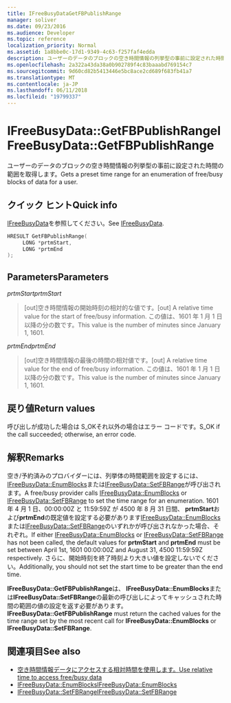 ```yaml
---
title: IFreeBusyDataGetFBPublishRange
manager: soliver
ms.date: 09/23/2016
ms.audience: Developer
ms.topic: reference
localization_priority: Normal
ms.assetid: 1a8bbe0c-17d1-9349-4c63-f257faf4edda
description: ユーザーのデータのブロックの空き時間情報の列挙型の事前に設定された時間の範囲を取得します。
ms.openlocfilehash: 2a322a43da38a0b902789f4c83baaabd769154c7
ms.sourcegitcommit: 9d60cd82b5413446e5bc8ace2cd689f683fb41a7
ms.translationtype: MT
ms.contentlocale: ja-JP
ms.lasthandoff: 06/11/2018
ms.locfileid: "19799337"
---
```

# <a name="ifreebusydatagetfbpublishrange"></a><span data-ttu-id="e273c-103">IFreeBusyData::GetFBPublishRange</span><span class="sxs-lookup"><span data-stu-id="e273c-103">IFreeBusyData::GetFBPublishRange</span></span>

<span data-ttu-id="e273c-104">ユーザーのデータのブロックの空き時間情報の列挙型の事前に設定された時間の範囲を取得します。</span><span class="sxs-lookup"><span data-stu-id="e273c-104">Gets a preset time range for an enumeration of free/busy blocks of data for a user.</span></span>
  
## <a name="quick-info"></a><span data-ttu-id="e273c-105">クイック ヒント</span><span class="sxs-lookup"><span data-stu-id="e273c-105">Quick info</span></span>

<span data-ttu-id="e273c-106">[IFreeBusyData](ifreebusydata.md)を参照してください。</span><span class="sxs-lookup"><span data-stu-id="e273c-106">See [IFreeBusyData](ifreebusydata.md).</span></span>
  
```cpp
HRESULT GetFBPublishRange( 
     LONG *prtmStart,  
     LONG *prtmEnd 
);

```

## <a name="parameters"></a><span data-ttu-id="e273c-107">Parameters</span><span class="sxs-lookup"><span data-stu-id="e273c-107">Parameters</span></span>

<span data-ttu-id="e273c-108">_prtmStart_</span><span class="sxs-lookup"><span data-stu-id="e273c-108">_prtmStart_</span></span>
  
> <span data-ttu-id="e273c-109">[out]空き時間情報の開始時刻の相対的な値です。</span><span class="sxs-lookup"><span data-stu-id="e273c-109">[out] A relative time value for the start of free/busy information.</span></span> <span data-ttu-id="e273c-110">この値は、1601 年 1 月 1 日以降の分の数です。</span><span class="sxs-lookup"><span data-stu-id="e273c-110">This value is the number of minutes since January 1, 1601.</span></span>
    
<span data-ttu-id="e273c-111">_prtmEnd_</span><span class="sxs-lookup"><span data-stu-id="e273c-111">_prtmEnd_</span></span>
  
> <span data-ttu-id="e273c-112">[out]空き時間情報の最後の時間の相対値です。</span><span class="sxs-lookup"><span data-stu-id="e273c-112">[out] A relative time value for the end of free/busy information.</span></span> <span data-ttu-id="e273c-113">この値は、1601 年 1 月 1 日以降の分の数です。</span><span class="sxs-lookup"><span data-stu-id="e273c-113">This value is the number of minutes since January 1, 1601.</span></span>
    
## <a name="return-values"></a><span data-ttu-id="e273c-114">戻り値</span><span class="sxs-lookup"><span data-stu-id="e273c-114">Return values</span></span>

<span data-ttu-id="e273c-115">呼び出しが成功した場合は S_OKそれ以外の場合はエラー コードです。</span><span class="sxs-lookup"><span data-stu-id="e273c-115">S_OK if the call succeeded; otherwise, an error code.</span></span>
  
## <a name="remarks"></a><span data-ttu-id="e273c-116">解釈</span><span class="sxs-lookup"><span data-stu-id="e273c-116">Remarks</span></span>

<span data-ttu-id="e273c-117">空き/予約済みのプロバイダーには、列挙体の時間範囲を設定するには、 [IFreeBusyData::EnumBlocks](ifreebusydata-enumblocks.md)または[IFreeBusyData::SetFBRange](ifreebusydata-setfbrange.md)が呼び出されます。</span><span class="sxs-lookup"><span data-stu-id="e273c-117">A free/busy provider calls [IFreeBusyData::EnumBlocks](ifreebusydata-enumblocks.md) or [IFreeBusyData::SetFBRange](ifreebusydata-setfbrange.md) to set the time range for an enumeration.</span></span> <span data-ttu-id="e273c-118">1601 年 4 月 1 日、00:00:00Z と 11:59:59Z が 4500 年 8 月 31 日間、 **prtmStart**および**prtmEnd**の既定値を設定する必要があります[IFreeBusyData::EnumBlocks](ifreebusydata-enumblocks.md)または[IFreeBusyData::SetFBRange](ifreebusydata-setfbrange.md)のいずれかが呼び出されなかった場合、それぞれ。</span><span class="sxs-lookup"><span data-stu-id="e273c-118">If either [IFreeBusyData::EnumBlocks](ifreebusydata-enumblocks.md) or [IFreeBusyData::SetFBRange](ifreebusydata-setfbrange.md) has not been called, the default values for **prtmStart** and **prtmEnd** must be set between April 1st, 1601 00:00:00Z and August 31, 4500 11:59:59Z respectively.</span></span> <span data-ttu-id="e273c-119">さらに、開始時刻を終了時刻より大きい値を設定しないでください。</span><span class="sxs-lookup"><span data-stu-id="e273c-119">Additionally, you should not set the start time to be greater than the end time.</span></span> 
  
<span data-ttu-id="e273c-120">**IFreeBusyData::GetFBPublishRange**は、 **IFreeBusyData::EnumBlocks**または**IFreeBusyData::SetFBRange**の最新の呼び出しによってキャッシュされた時間の範囲の値の設定を返す必要があります。</span><span class="sxs-lookup"><span data-stu-id="e273c-120">**IFreeBusyData::GetFBPublishRange** must return the cached values for the time range set by the most recent call for **IFreeBusyData::EnumBlocks** or **IFreeBusyData::SetFBRange**.</span></span> 
  
## <a name="see-also"></a><span data-ttu-id="e273c-121">関連項目</span><span class="sxs-lookup"><span data-stu-id="e273c-121">See also</span></span>

- [<span data-ttu-id="e273c-122">空き時間情報データにアクセスする相対時間を使用します。</span><span class="sxs-lookup"><span data-stu-id="e273c-122">Use relative time to access free/busy data</span></span>](how-to-use-relative-time-to-access-free-busy-data.md)
- [<span data-ttu-id="e273c-123">IFreeBusyData::EnumBlocks</span><span class="sxs-lookup"><span data-stu-id="e273c-123">IFreeBusyData::EnumBlocks</span></span>](ifreebusydata-enumblocks.md)
- [<span data-ttu-id="e273c-124">IFreeBusyData::SetFBRange</span><span class="sxs-lookup"><span data-stu-id="e273c-124">IFreeBusyData::SetFBRange</span></span>](ifreebusydata-setfbrange.md)

